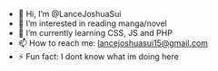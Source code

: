 - 👋 Hi, I’m @LanceJoshuaSui
- 👀 I’m interested in reading manga/novel 
- 🌱 I’m currently learning CSS, JS and PHP
- 📫 How to reach me: lancejoshuasui15@gmail.com
- ⚡ Fun fact: I dont know what im doing here

<!---
LanceJoshuaSui/LanceJoshuaSui is a ✨ special ✨ repository because its `README.md` (this file) appears on your GitHub profile.
You can click the Preview link to take a look at your changes.
--->

